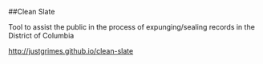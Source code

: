 ##Clean Slate

Tool to assist the public in the process of expunging/sealing records in the District of Columbia

http://justgrimes.github.io/clean-slate
